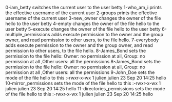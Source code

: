 0-iam_betty switches the current user to the user betty
1-who_am_i prints the effective username of the current user
2-groups prints the effective username of the current user
3-new_owner changes the owner of the file hello to the user betty
4-empty changes the owner of the file hello to the user betty
5-execute changes the owner of the file hello to the user betty
6-multiple_permissions adds execute permission to the owner and the group owner, and read permission to other users, to the file hello.
7-everybody adds execute permission to the owner and the group owner, and read permission to other users, to the file hello.
8-James_Bond sets the permission to the file hello: Owner: no permission at all, Group: no permission at all ,Other users: all the permissions
8-James_Bond sets the permission to the file hello: Owner: no permission at all, Group: no permission at all ,Other users: all the permissions
9-John_Doe sets the mode of the file hello to this :-rwxr-x-wx 1 julien julien 23 Sep 20 14:25 hello
10-mirror_permissions sets the mode of the file hello to this :-rwxr-x-wx 1 julien julien 23 Sep 20 14:25 hello
11-directories_permissions sets the mode of the file hello to this :-rwxr-x-wx 1 julien julien 23 Sep 20 14:25 hello
